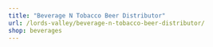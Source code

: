 ```yaml
---
title: "Beverage N Tobacco Beer Distributor"
url: /lords-valley/beverage-n-tobacco-beer-distributor/
shop: beverages
---
```

